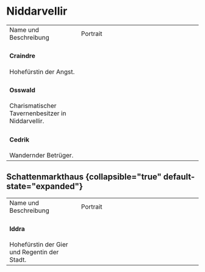 # Niddarvellir

<table>
<tr><td>Name und Beschreibung</td><td width="300">Portrait</td></tr>
<tr><td><h4>Craindre</h4> Hohefürstin der Angst.</td><td><img src="" alt="" /></td></tr>
<!--<tr><td><h4>Wilfried</h4></td><td><img src="wilfried.png" alt="" /></td></tr>-->
<tr><td><h4>Osswald</h4> Charismatischer Tavernenbesitzer in Niddarvellir.</td><td><img src="osswald.png" alt="" /></td></tr>
<tr><td><h4>Cedrik</h4> Wandernder Betrüger.</td><td><img src="cedrik.png" alt="" /></td></tr>
</table>

## Schattenmarkthaus {collapsible="true" default-state="expanded"}

<table>
<tr><td>Name und Beschreibung</td><td width="300">Portrait</td></tr>
<tr><td><h4>Iddra</h4> Hohefürstin der Gier und Regentin der Stadt.</td><td><img src="iddra.png" alt="" /></td></tr>
</table>
